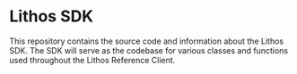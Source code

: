 # Lithos SDK
This repository contains the source code and information about the Lithos SDK. The SDK will serve as the codebase for various classes and functions used throughout the Lithos Reference Client.

